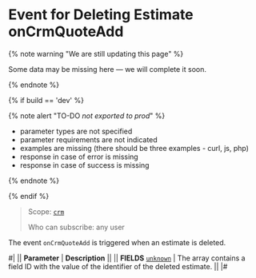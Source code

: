# Event for Deleting Estimate onCrmQuoteAdd

{% note warning "We are still updating this page" %}

Some data may be missing here — we will complete it soon.

{% endnote %}

{% if build == 'dev' %}

{% note alert "TO-DO _not exported to prod_" %}

- parameter types are not specified
- parameter requirements are not indicated
- examples are missing (there should be three examples - curl, js, php)
- response in case of error is missing
- response in case of success is missing

{% endnote %}

{% endif %}

> Scope: [`crm`](../../../scopes/permissions.md)
>
> Who can subscribe: any user

The event `onCrmQuoteAdd` is triggered when an estimate is deleted.

#|
|| **Parameter** | **Description** ||
|| **FIELDS**
[`unknown`](../../../data-types.md) | The array contains a field ID with the value of the identifier of the deleted estimate. ||
|#